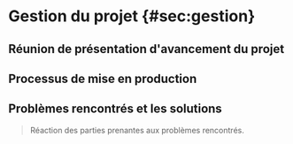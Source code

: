 # Gestion du projet {#sec:gestion}

## Réunion de présentation d'avancement du projet

## Processus de mise en production

## Problèmes rencontrés et les solutions

> Réaction des parties prenantes aux problèmes rencontrés.
